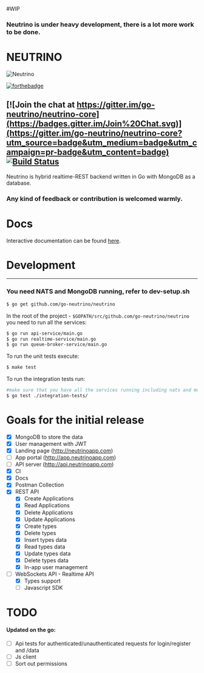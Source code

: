 #WIP

### Neutrino is under heavy development, there is a lot more work to be done.

# NEUTRINO

![Neutrino](https://media.giphy.com/media/3o85xnGaP3m49VmBDW/giphy.gif)


[![forthebadge](http://forthebadge.com/images/badges/built-with-love.svg)](http://forthebadge.com)

[![Join the chat at https://gitter.im/go-neutrino/neutrino-core](https://badges.gitter.im/Join%20Chat.svg)](https://gitter.im/go-neutrino/neutrino-core?utm_source=badge&utm_medium=badge&utm_campaign=pr-badge&utm_content=badge)   
[![Build Status](https://travis-ci.org/go-neutrino/neutrino.svg?branch=master)](https://travis-ci.org/go-neutrino/neutrino)
--------------
Neutrino is hybrid realtime-REST backend written in Go with MongoDB as a database.

### Any kind of feedback or contribution is welcomed warmly.

# Docs

Interactive documentation can be found [here](http://docs.realbas3.apiary.io/#reference).

# Development
--------------

### You need NATS and MongoDB running, refer to **dev-setup.sh**

```bash
$ go get github.com/go-neutrino/neutrino
```

In the root of the project - `$GOPATH/src/github.com/go-neutrino/neutrino` you need to run all the services:

```bash
$ go run api-service/main.go
$ go run realtime-service/main.go
$ go run queue-broker-service/main.go
```

To run the unit tests execute:

```bash
$ make test
```

To run the integration tests run:

```bash
#make sure that you have all the services running including nats and mongodb
$ go test ./integration-tests/ 
```

# Goals for the initial release

- [x] MongoDB to store the data
- [x] User management with JWT 
- [x] Landing page (http://neutrinoapp.com)
- [ ] App portal (http://app.neutrinoapp.com)
- [ ] API server (http://api.neutrinoapp.com)
- [x] CI
- [x] Docs
- [x] Postman Collection
- [x] REST API
  - [x] Create Applications
  - [x] Read Applications
  - [x] Delete Applications
  - [x] Update Applications
  - [x] Create types
  - [x] Delete types
  - [x] Insert types data
  - [x] Read types data
  - [x] Update types data
  - [x] Delete types data
  - [x] In-app user management
- [ ] WebSockets API - Realtime API
  - [x] Types support
  - [ ] Javascript SDK

# TODO
#### Updated on the go:

- [ ] Api tests for authenticated/unauthenticated requests for login/register and /data
- [ ] Js client
- [ ] Sort out permissions

